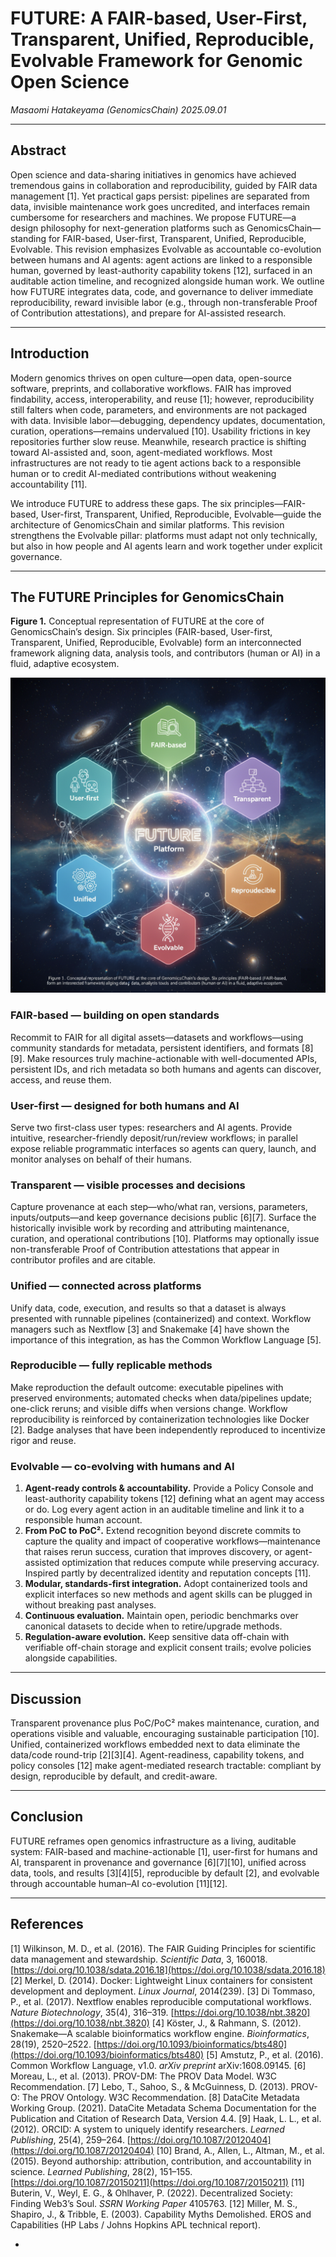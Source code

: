 # FUTURE: A FAIR-based, User-First, Transparent, Unified, Reproducible, Evolvable Framework for Genomic Open Science

*Masaomi Hatakeyama (GenomicsChain)*
*2025.09.01*

---

## Abstract

Open science and data-sharing initiatives in genomics have achieved tremendous gains in collaboration and reproducibility, guided by FAIR data management \[1]. Yet practical gaps persist: pipelines are separated from data, invisible maintenance work goes uncredited, and interfaces remain cumbersome for researchers and machines. We propose FUTURE—a design philosophy for next-generation platforms such as GenomicsChain—standing for FAIR-based, User-first, Transparent, Unified, Reproducible, Evolvable. This revision emphasizes Evolvable as accountable co-evolution between humans and AI agents: agent actions are linked to a responsible human, governed by least-authority capability tokens \[12], surfaced in an auditable action timeline, and recognized alongside human work. We outline how FUTURE integrates data, code, and governance to deliver immediate reproducibility, reward invisible labor (e.g., through non-transferable Proof of Contribution attestations), and prepare for AI-assisted research.

---

## Introduction

Modern genomics thrives on open culture—open data, open-source software, preprints, and collaborative workflows. FAIR has improved findability, access, interoperability, and reuse \[1]; however, reproducibility still falters when code, parameters, and environments are not packaged with data. Invisible labor—debugging, dependency updates, documentation, curation, operations—remains undervalued \[10]. Usability frictions in key repositories further slow reuse. Meanwhile, research practice is shifting toward AI-assisted and, soon, agent-mediated workflows. Most infrastructures are not ready to tie agent actions back to a responsible human or to credit AI-mediated contributions without weakening accountability \[11].

We introduce FUTURE to address these gaps. The six principles—FAIR-based, User-first, Transparent, Unified, Reproducible, Evolvable—guide the architecture of GenomicsChain and similar platforms. This revision strengthens the Evolvable pillar: platforms must adapt not only technically, but also in how people and AI agents learn and work together under explicit governance.

---

## The FUTURE Principles for GenomicsChain

**Figure 1.** Conceptual representation of FUTURE at the core of GenomicsChain’s design. Six principles (FAIR-based, User-first, Transparent, Unified, Reproducible, Evolvable) form an interconnected framework aligning data, analysis tools, and contributors (human or AI) in a fluid, adaptive ecosystem.

![FUTURE framework concept](/images/FUTURE_Fig1.png "Figure 1: FUTURE framework concept")

### FAIR-based — building on open standards

Recommit to FAIR for all digital assets—datasets and workflows—using community standards for metadata, persistent identifiers, and formats \[8]\[9]. Make resources truly machine-actionable with well-documented APIs, persistent IDs, and rich metadata so both humans and agents can discover, access, and reuse them.

### User-first — designed for both humans and AI

Serve two first-class user types: researchers and AI agents. Provide intuitive, researcher-friendly deposit/run/review workflows; in parallel expose reliable programmatic interfaces so agents can query, launch, and monitor analyses on behalf of their humans.

### Transparent — visible processes and decisions

Capture provenance at each step—who/what ran, versions, parameters, inputs/outputs—and keep governance decisions public \[6]\[7]. Surface the historically invisible work by recording and attributing maintenance, curation, and operational contributions \[10]. Platforms may optionally issue non-transferable Proof of Contribution attestations that appear in contributor profiles and are citable.

### Unified — connected across platforms

Unify data, code, execution, and results so that a dataset is always presented with runnable pipelines (containerized) and context. Workflow managers such as Nextflow \[3] and Snakemake \[4] have shown the importance of this integration, as has the Common Workflow Language \[5].

### Reproducible — fully replicable methods

Make reproduction the default outcome: executable pipelines with preserved environments; automated checks when data/pipelines update; one-click reruns; and visible diffs when versions change. Workflow reproducibility is reinforced by containerization technologies like Docker \[2]. Badge analyses that have been independently reproduced to incentivize rigor and reuse.

### Evolvable — co-evolving with humans and AI

1. **Agent-ready controls & accountability.** Provide a Policy Console and least-authority capability tokens \[12] defining what an agent may access or do. Log every agent action in an auditable timeline and link it to a responsible human account.
2. **From PoC to PoC².** Extend recognition beyond discrete commits to capture the quality and impact of cooperative workflows—maintenance that raises rerun success, curation that improves discovery, or agent-assisted optimization that reduces compute while preserving accuracy. Inspired partly by decentralized identity and reputation concepts \[11].
3. **Modular, standards-first integration.** Adopt containerized tools and explicit interfaces so new methods and agent skills can be plugged in without breaking past analyses.
4. **Continuous evaluation.** Maintain open, periodic benchmarks over canonical datasets to decide when to retire/upgrade methods.
5. **Regulation-aware evolution.** Keep sensitive data off-chain with verifiable off-chain storage and explicit consent trails; evolve policies alongside capabilities.

---

## Discussion

Transparent provenance plus PoC/PoC² makes maintenance, curation, and operations visible and valuable, encouraging sustainable participation \[10]. Unified, containerized workflows embedded next to data eliminate the data/code round-trip \[2]\[3]\[4]. Agent-readiness, capability tokens, and policy consoles \[12] make agent-mediated research tractable: compliant by design, reproducible by default, and credit-aware.

---

## Conclusion

FUTURE reframes open genomics infrastructure as a living, auditable system: FAIR-based and machine-actionable \[1], user-first for humans and AI, transparent in provenance and governance \[6]\[7]\[10], unified across data, tools, and results \[3]\[4]\[5], reproducible by default \[2], and evolvable through accountable human–AI co-evolution \[11]\[12].

---

## References

\[1] Wilkinson, M. D., et al. (2016). The FAIR Guiding Principles for scientific data management and stewardship. *Scientific Data*, 3, 160018. [https://doi.org/10.1038/sdata.2016.18](https://doi.org/10.1038/sdata.2016.18)
\[2] Merkel, D. (2014). Docker: Lightweight Linux containers for consistent development and deployment. *Linux Journal*, 2014(239).
\[3] Di Tommaso, P., et al. (2017). Nextflow enables reproducible computational workflows. *Nature Biotechnology*, 35(4), 316–319. [https://doi.org/10.1038/nbt.3820](https://doi.org/10.1038/nbt.3820)
\[4] Köster, J., & Rahmann, S. (2012). Snakemake—A scalable bioinformatics workflow engine. *Bioinformatics*, 28(19), 2520–2522. [https://doi.org/10.1093/bioinformatics/bts480](https://doi.org/10.1093/bioinformatics/bts480)
\[5] Amstutz, P., et al. (2016). Common Workflow Language, v1.0. *arXiv preprint* arXiv:1608.09145.
\[6] Moreau, L., et al. (2013). PROV-DM: The PROV Data Model. W3C Recommendation.
\[7] Lebo, T., Sahoo, S., & McGuinness, D. (2013). PROV-O: The PROV Ontology. W3C Recommendation.
\[8] DataCite Metadata Working Group. (2021). DataCite Metadata Schema Documentation for the Publication and Citation of Research Data, Version 4.4.
\[9] Haak, L. L., et al. (2012). ORCID: A system to uniquely identify researchers. *Learned Publishing*, 25(4), 259–264. [https://doi.org/10.1087/20120404](https://doi.org/10.1087/20120404)
\[10] Brand, A., Allen, L., Altman, M., et al. (2015). Beyond authorship: attribution, contribution, and accountability in science. *Learned Publishing*, 28(2), 151–155. [https://doi.org/10.1087/20150211](https://doi.org/10.1087/20150211)
\[11] Buterin, V., Weyl, E. G., & Ohlhaver, P. (2022). Decentralized Society: Finding Web3’s Soul. *SSRN Working Paper* 4105763.
\[12] Miller, M. S., Shapiro, J., & Tribble, E. (2003). Capability Myths Demolished. EROS and Capabilities (HP Labs / Johns Hopkins APL technical report).

-